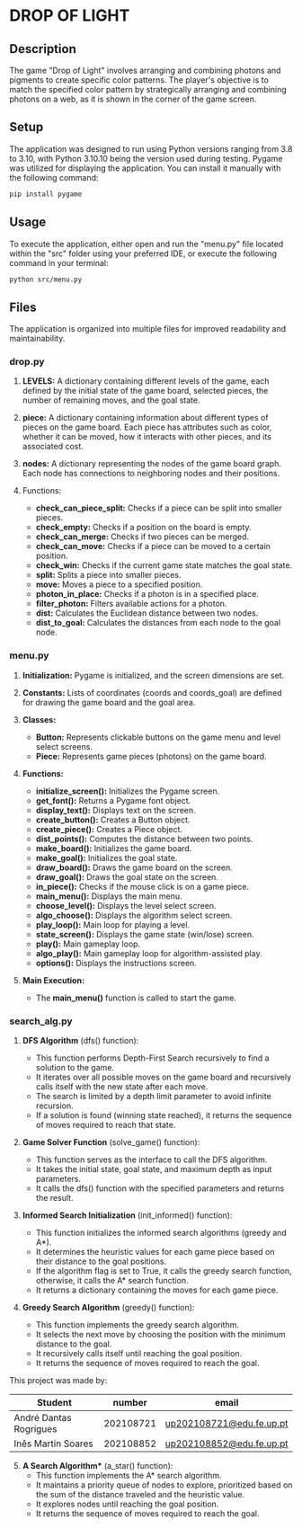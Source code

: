 # DROP OF LIGHT

## Description

The game "Drop of Light" involves arranging and combining photons and pigments to create specific color patterns. The player's objective is to match the specified color pattern by strategically arranging and combining photons on a web, as it is shown in the corner of the game screen.

## Setup

The application was designed to run using Python versions ranging from 3.8 to 3.10, with Python 3.10.10 being the version used during testing. Pygame was utilized for displaying the application. You can install it manually with the following command:

``` bash
pip install pygame
```

## Usage

To execute the application, either open and run the "menu.py" file located within the "src" folder using your preferred IDE, or execute the following command in your terminal:

``` bash
python src/menu.py
```

## Files

The application is organized into multiple files for improved readability and maintainability.

### drop.py

1. **LEVELS:** A dictionary containing different levels of the game, each defined by the initial state of the game board, selected pieces, the number of remaining moves, and the goal state.

2. **piece:** A dictionary containing information about different types of pieces on the game board. Each piece has attributes such as color, whether it can be moved, how it interacts with other pieces, and its associated cost.

3. **nodes:** A dictionary representing the nodes of the game board graph. Each node has connections to neighboring nodes and their positions.

4. Functions:
    - **check_can_piece_split:** Checks if a piece can be split into smaller pieces.
    - **check_empty:** Checks if a position on the board is empty.
    - **check_can_merge:** Checks if two pieces can be merged.
    - **check_can_move:** Checks if a piece can be moved to a certain position.
    - **check_win:** Checks if the current game state matches the goal state.
    - **split:** Splits a piece into smaller pieces.
    - **move:** Moves a piece to a specified position.
    - **photon_in_place:** Checks if a photon is in a specified place.
    - **filter_photon:** Filters available actions for a photon.
    - **dist:** Calculates the Euclidean distance between two nodes.
    - **dist_to_goal:** Calculates the distances from each node to the goal node.

### menu.py

1. **Initialization:** Pygame is initialized, and the screen dimensions are set.

2. **Constants:** Lists of coordinates (coords and coords_goal) are defined for drawing the game board and the goal area.

3. **Classes:**
    - **Button:** Represents clickable buttons on the game menu and level select screens.
    - **Piece:** Represents game pieces (photons) on the game board.

4. **Functions:**
    - **initialize_screen():** Initializes the Pygame screen.
    - **get_font():** Returns a Pygame font object.
    - **display_text():** Displays text on the screen.
    - **create_button():** Creates a Button object.
    - **create_piece():** Creates a Piece object.
    - **dist_points():** Computes the distance between two points.
    - **make_board():** Initializes the game board.
    - **make_goal():** Initializes the goal state.
    - **draw_board():** Draws the game board on the screen.
    - **draw_goal():** Draws the goal state on the screen.
    - **in_piece():** Checks if the mouse click is on a game piece.
    - **main_menu():** Displays the main menu.
    - **choose_level():** Displays the level select screen.
    - **algo_choose():** Displays the algorithm select screen.
    - **play_loop():** Main loop for playing a level.
    - **state_screen():** Displays the game state (win/lose) screen.
    - **play():** Main gameplay loop.
    - **algo_play():** Main gameplay loop for algorithm-assisted play.
    - **options():** Displays the instructions screen.

5. **Main Execution:**
    - The **main_menu()** function is called to start the game.

### search_alg.py

1. **DFS Algorithm** (dfs() function):
    - This function performs Depth-First Search recursively to find a solution to the game.
    - It iterates over all possible moves on the game board and recursively calls itself with the new state after each move.
    - The search is limited by a depth limit parameter to avoid infinite recursion.
    - If a solution is found (winning state reached), it returns the sequence of moves required to reach that state.

2. **Game Solver Function** (solve_game() function):
    - This function serves as the interface to call the DFS algorithm.
    - It takes the initial state, goal state, and maximum depth as input parameters.
    - It calls the dfs() function with the specified parameters and returns the result.

3. **Informed Search Initialization** (init_informed() function):
    - This function initializes the informed search algorithms (greedy and A*).
    - It determines the heuristic values for each game piece based on their distance to the goal positions.
    - If the algorithm flag is set to True, it calls the greedy search function, otherwise, it calls the A* search function.
    - It returns a dictionary containing the moves for each game piece.

4. **Greedy Search Algorithm** (greedy() function):
    - This function implements the greedy search algorithm.
    - It selects the next move by choosing the position with the minimum distance to the goal.
    - It recursively calls itself until reaching the goal position.
    - It returns the sequence of moves required to reach the goal.
  

This project was made by:

| Student                 | number      | email                     |
|-------------------------|-------------|---------------------------|
| André Dantas Rogrigues  | 202108721   | up202108721@edu.fe.up.pt  |
| Inês Martin Soares      | 202108852   | up202108852@edu.fe.up.pt  |

5. **A Search Algorithm\*** (a_star() function):
    - This function implements the A* search algorithm.
    - It maintains a priority queue of nodes to explore, prioritized based on the sum of the distance traveled and the heuristic value.
    - It explores nodes until reaching the goal position.
    - It returns the sequence of moves required to reach the goal.
